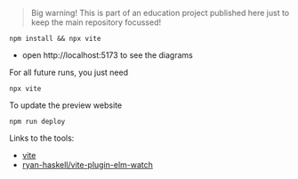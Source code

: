 > Big warning! This is part of an education project published here just to keep the main repository focussed!

```shell
npm install && npx vite
```
  - open http://localhost:5173 to see the diagrams

For all future runs, you just need
```shell
npx vite
```

To update the preview website
```shell
npm run deploy
```

Links to the tools:
  - [vite](https://vitejs.dev/)
  - [ryan-haskell/vite-plugin-elm-watch](https://github.com/ryan-haskell/vite-plugin-elm-watch)
